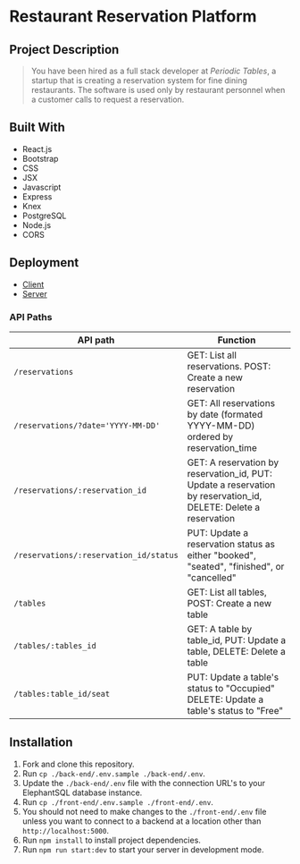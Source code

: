 # Restaurant Reservation Platform

## Project Description

> You have been hired as a full stack developer at _Periodic Tables_, a startup that is creating a reservation system for fine dining restaurants.
> The software is used only by restaurant personnel when a customer calls to request a reservation.

## Built With

- React.js
- Bootstrap
- CSS
- JSX
- Javascript
- Express
- Knex
- PostgreSQL
- Node.js
- CORS

## Deployment

- [Client](https://reservational.vercel.app/dashboard)
- [Server](https://reservational-api.vercel.app/)

### API Paths

| API path                               | Function                                                                                                        |
| -------------------------------------- | --------------------------------------------------------------------------------------------------------------- |
| `/reservations`                        | GET: List all reservations. POST: Create a new reservation                                                      |
| `/reservations/?date='YYYY-MM-DD'`     | GET: All reservations by date (formated YYYY-MM-DD) ordered by reservation_time                                 |
| `/reservations/:reservation_id`        | GET: A reservation by reservation_id, PUT: Update a reservation by reservation_id, DELETE: Delete a reservation |
| `/reservations/:reservation_id/status` | PUT: Update a reservation status as either "booked", "seated", "finished", or "cancelled"                       |
| `/tables`                              | GET: List all tables, POST: Create a new table                                                                  |
| `/tables/:tables_id`                   | GET: A table by table_id, PUT: Update a table, DELETE: Delete a table                                           |
| `/tables:table_id/seat`                | PUT: Update a table's status to "Occupied" DELETE: Update a table's status to "Free"                            |


## Installation

1. Fork and clone this repository.
1. Run `cp ./back-end/.env.sample ./back-end/.env`.
1. Update the `./back-end/.env` file with the connection URL's to your ElephantSQL database instance.
1. Run `cp ./front-end/.env.sample ./front-end/.env`.
1. You should not need to make changes to the `./front-end/.env` file unless you want to connect to a backend at a location other than `http://localhost:5000`.
1. Run `npm install` to install project dependencies.
1. Run `npm run start:dev` to start your server in development mode.






